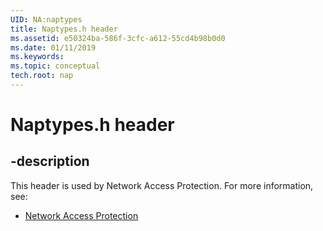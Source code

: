 ```yaml
---
UID: NA:naptypes
title: Naptypes.h header
ms.assetid: e50324ba-586f-3cfc-a612-55cd4b98b0d0
ms.date: 01/11/2019
ms.keywords: 
ms.topic: conceptual
tech.root: nap
---
```


# Naptypes.h header


## -description


This header is used by Network Access Protection. For more information, see:

- [Network Access Protection](../_nap/index.md)


